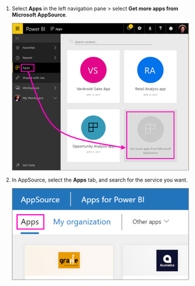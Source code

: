 ﻿1. Select **Apps** in the left navigation pane > select **Get more apps from Microsoft AppSource**.

     ![windows-azure-logo](./media/powerbi-service-apps-get-more-apps/power-bi-service-apps-get-more-apps.png)
2. In AppSource, select the **Apps** tab, and search for the service you want.

    ![windows-azure-logo](./media/powerbi-service-apps-get-more-apps/power-bi-appsource-apps.png)
